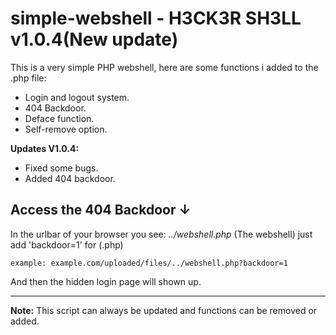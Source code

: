 # simple-webshell - H3CK3R SH3LL v1.0.4(New update)
This is a very simple PHP webshell, here are some
functions i added to the .php file:

* Login and logout system.
* 404 Backdoor.
* Deface function.
* Self-remove option.

**Updates V1.0.4:**

* Fixed some bugs.
* Added 404 backdoor.

## Access the 404 Backdoor ↓
In the urlbar of your browser you see: _../webshell.php_ (The webshell)
just add 'backdoor=1' for (.php) 
```
example: example.com/uploaded/files/../webshell.php?backdoor=1
```
And then the hidden login page will shown up.
<hr />

**Note:** This script can always be updated and functions can be removed or added.
